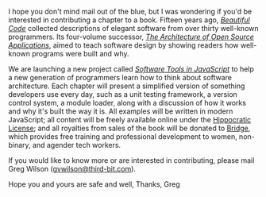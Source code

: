 I hope you don't mind mail out of the blue, but I was wondering if you'd be interested in contributing a chapter to a book. Fifteen years ago, *[Beautiful Code][bc]* collected descriptions of elegant software from over thirty well-known programmers. Its four-volume successor, *[The Architecture of Open Source Applications][aosa]*, aimed to teach software design by showing readers how well-known programs were built and why.

We are launching a new project called *[Software Tools in JavaScript][stjs]* to help a new generation of programmers learn how to think about software architecture. Each chapter will present a simplified version of something developers use every day, such as a unit testing framework, a version control system, a module loader, along with a discussion of how it works and why it's built the way it is. All examples will be written in modern JavaScript; all content will be freely available online under the [Hippocratic License][hl]; and all royalties from sales of the book will be donated to [Bridge][bridge], which provides free training and professional development to women, non-binary, and agender tech workers.

If you would like to know more or are interested in contributing, please mail Greg Wilson (gvwilson@third-bit.com).

Hope you and yours are safe and well,
Thanks,
Greg

[aosa]: http://aosabook.org/
[bc]: http://shop.oreilly.com/product/9780596510046.do
[bridge]: https://bridgeschool.io/
[hl]: https://firstdonoharm.dev/
[stjs]: http://stjs.tech
